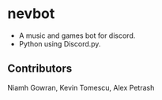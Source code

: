 # nevbot
* A music and games bot for discord.
* Python using Discord.py.

## Contributors
Niamh Gowran, Kevin Tomescu, Alex Petrash
